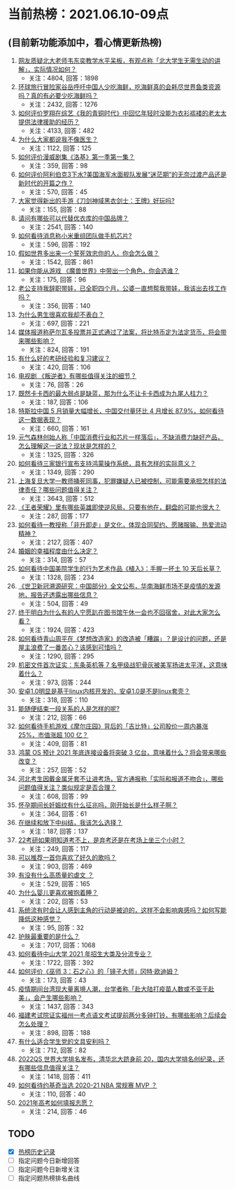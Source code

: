 # 当前热榜：2021.06.10-09点
## (目前新功能添加中，看心情更新热榜)
1. [网友质疑北大老师韦东奕教学水平呆板，有观点称「北大学生无需生动的讲解」，实际情况如何？](https://www.zhihu.com/question/463589084)
    * 关注：4804, 回答：1898
2. [环球旅行冒险家谷岳呼吁中国人少吃海鲜，吃海鲜真的会耗尽世界鱼类资源吗？真的有必要少吃海鲜吗？](https://www.zhihu.com/question/463886399)
    * 关注：2432, 回答：1276
3. [如何评价罗翔在综艺《我的青铜时代》中回忆年轻时没能为衣衫褴褛的老太太提供法律援助的经历？](https://www.zhihu.com/question/464013828)
    * 关注：4133, 回答：482
4. [为什么大家都说我不像医生？](https://www.zhihu.com/question/463550139)
    * 关注：1122, 回答：125
5. [如何评价漫威剧集《洛基》第一季第一集？](https://www.zhihu.com/question/464034803)
    * 关注：359, 回答：98
6. [如何评价阿利伯克3下水?美国海军水面舰队发展“迷茫期”的无奈过渡产品还是新时代的开篇之作？](https://www.zhihu.com/question/463924306)
    * 关注：570, 回答：45
7. [大家觉得新出的手游《刀剑神域黑衣剑士：王牌》好玩吗?](https://www.zhihu.com/question/464041915)
    * 关注：155, 回答：88
8. [请问有哪些可以代替优衣库的中国品牌？](https://www.zhihu.com/question/451270885)
    * 关注：2541, 回答：140
9. [如何看待消息称小米重组团队做手机芯片?](https://www.zhihu.com/question/464043487)
    * 关注：596, 回答：192
10. [假如世界多出来一个誓死效忠你的人，你会怎么做？](https://www.zhihu.com/question/462848357)
    * 关注：1542, 回答：861
11. [如果你能从游戏 《魔兽世界》中带出一个角色，你会选谁？](https://www.zhihu.com/question/462389624)
    * 关注：175, 回答：96
12. [老公支持我辞职带娃，已全职四个月，公婆一直想帮我带娃，我该出去找工作吗？](https://www.zhihu.com/question/429050361)
    * 关注：356, 回答：140
13. [为什么男生很喜欢我却不表白？](https://www.zhihu.com/question/463798880)
    * 关注：697, 回答：221
14. [媒体报道称萨尔瓦多投票并正式通过了法案，将比特币定为法定货币，将会带来哪些影响？](https://www.zhihu.com/question/463566253)
    * 关注：824, 回答：191
15. [有什么好的考研经验和复习建议？](https://www.zhihu.com/question/281957516)
    * 关注：420, 回答：106
16. [电视剧 《叛逆者》有哪些值得关注的细节？](https://www.zhihu.com/question/463726081)
    * 关注：76, 回答：26
17. [既然卡卡西的最大弱点是缺蓝，那为什么不让卡卡西成为九尾人柱力？](https://www.zhihu.com/question/459339714)
    * 关注：187, 回答：106
18. [特斯拉中国 5 月销量大幅增长，中国交付量环比 4 月增长 87.9%，如何看待这一数据表现？](https://www.zhihu.com/question/463536427)
    * 关注：660, 回答：161
19. [元气森林创始人称「中国消费行业和芯片一样落后」，不缺消费力缺好产品，怎么理解这一说法？现状是怎样的？](https://www.zhihu.com/question/464022675)
    * 关注：1325, 回答：326
20. [如何看待三家银行宣布支持鸿蒙操作系统，具有怎样的实际意义？](https://www.zhihu.com/question/463778303)
    * 关注：1349, 回答：290
21. [上海复旦大学一教师捅死同事，犯罪嫌疑人已被控制，可能需要承担怎样的法律责任？哪些问题值得关注？](https://www.zhihu.com/question/463773359)
    * 关注：3643, 回答：512
22. [《王者荣耀》里有哪些英雄即使逆风局，只要有他在，翻盘的可能也很大？](https://www.zhihu.com/question/462971541)
    * 关注：287, 回答：177
23. [如何看待一教授称「非升即走」是文化，体现合同契约、愿赌服输、热爱流动精神？](https://www.zhihu.com/question/464057866)
    * 关注：2127, 回答：407
24. [婚姻的幸福程度由什么决定？](https://www.zhihu.com/question/459300547)
    * 关注：314, 回答：57
25. [如何看待中国美院学生的行为艺术作品《植入》：手握一抔土 10 天后长草？](https://www.zhihu.com/question/463307719)
    * 关注：1328, 回答：234
26. [《世卫新冠溯源研究：中国部分》全文公布，华南海鲜市场不是疫情的发源地，报告还透露出哪些信息？](https://www.zhihu.com/question/464006198)
    * 关注：504, 回答：49
27. [终于明白为什么有的人宁愿趴在图书馆午休一会也不回宿舍，对此大家怎么看？](https://www.zhihu.com/question/456455985)
    * 关注：1924, 回答：423
28. [如何看待青山周平在《梦想改造家》的改造被「糟蹋」？是设计的问题，还是屋主浪费了一番苦心？该感到可惜吗？](https://www.zhihu.com/question/462730740)
    * 关注：1290, 回答：295
29. [机密文件首次证实：东条英机等 7 名甲级战犯骨灰被美军扬进太平洋，这意味着什么？](https://www.zhihu.com/question/463707211)
    * 关注：973, 回答：244
30. [安卓1.0明显是基于linux内核开发的，安卓1.0是不是linux套壳？](https://www.zhihu.com/question/463995705)
    * 关注：318, 回答：110
31. [能随便结束一段关系的人是怎样的呢?](https://www.zhihu.com/question/463377855)
    * 关注：212, 回答：66
32. [如何看待手机游戏《摩尔庄园》背后的「吉比特」公司股价一周内暴涨 25%，市值涨超 100 亿？](https://www.zhihu.com/question/463704962)
    * 关注：409, 回答：81
33. [鸿蒙 OS 预计 2021 年底连接设备将突破 3 亿台，意味着什么？将会带来哪些改变？](https://www.zhihu.com/question/463834577)
    * 关注：257, 回答：52
34. [河北考生因戴金属牙套不让进考场，官方通报称「实际和报道不吻合」，哪些问题值得关注？类似规定是否合理？](https://www.zhihu.com/question/463806366)
    * 关注：608, 回答：99
35. [怀孕期间长妊娠纹有什么征兆吗，刚开始长是什么样子啊？](https://www.zhihu.com/question/309491806)
    * 关注：364, 回答：61
36. [在继续和放下中纠结，我该怎么选择？](https://www.zhihu.com/question/463424165)
    * 关注：187, 回答：137
37. [22考研如果明知道考不上，是弃考还是在考场上坐三个小时？](https://www.zhihu.com/question/463857051)
    * 关注：249, 回答：117
38. [可以推荐一首你喜欢了好久的歌吗？](https://www.zhihu.com/question/461209882)
    * 关注：903, 回答：469
39. [有没有什么高质量的虐文 ？](https://www.zhihu.com/question/438735007)
    * 关注：529, 回答：165
40. [为什么婴儿更喜欢被抱着睡？](https://www.zhihu.com/question/454465321)
    * 关注：202, 回答：53
41. [系统流有时会让人感到主角的行动是被迫的，这样不会影响爽感吗？如何写能降低这种感觉？](https://www.zhihu.com/question/463918537)
    * 关注：95, 回答：32
42. [护肤最重要的是什么？](https://www.zhihu.com/question/428147299)
    * 关注：7017, 回答：1068
43. [如何看待中山大学 2021 年招生大类及分流专业？](https://www.zhihu.com/question/463925066)
    * 关注：1722, 回答：392
44. [如何评价《巫师 3：石之心》的「镜子大师」冈特·欧迪姆？](https://www.zhihu.com/question/49342291)
    * 关注：173, 回答：43
45. [疫情期间台湾现大量离境人潮，台学者称「赴大陆打疫苗人数或不亚于赴美」，会产生哪些影响？](https://www.zhihu.com/question/463915254)
    * 关注：1437, 回答：343
46. [福建考试院证实福州一考点语文考试提前两分多钟打铃，有哪些影响？后续会怎么处理？](https://www.zhihu.com/question/463943012)
    * 关注：898, 回答：188
47. [有什么适合学生党的文具安利吗？](https://www.zhihu.com/question/368136906)
    * 关注：712, 回答：82
48. [2022QS 世界大学排名发布，清华北大跻身前 20，国内大学排名创纪录，还有哪些信息值得关注？](https://www.zhihu.com/question/463988313)
    * 关注：1418, 回答：411
49. [如何看待约基奇当选 2020-21 NBA 常规赛 MVP ？](https://www.zhihu.com/question/463999051)
    * 关注：110, 回答：40
50. [2021年高考如何填报志愿？](https://www.zhihu.com/question/457946106)
    * 关注：214, 回答：46
## TODO
* [x] [热榜历史记录](hot_history/AllHot.md)
* [ ] 指定问题今日新增回答
* [ ] 指定问题今日新增关注
* [ ] 指定问题热榜排名曲线
